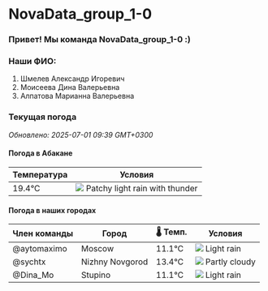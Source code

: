# NovaData_group_1-0
### Привет! Мы команда NovaData_group_1-0 :)

### Наши ФИО:
1. Шмелев Александр Игоревич
2. Моисеева Дина Валерьевна
3. Алпатова Марианна Валерьевна

### Текущая погода
<!-- WEATHER:START -->
_Обновлено: 2025-07-01 09:39 GMT+0300_

#### Погода в Абакане

| Температура | Условия |
|-------------|----------|
| 19.4°C     | ![](https://cdn.weatherapi.com/weather/64x64/day/386.png) Patchy light rain with thunder |

#### Погода в наших городах

| Член команды  | Город               | 🌡️ Темп.  | Условия          |
|---------------|---------------------|-----------|--------------------|
| @aytomaximo    | Moscow              |   11.1°C | ![](https://cdn.weatherapi.com/weather/64x64/day/296.png) Light rain   |
| @sychtx        | Nizhny Novgorod     |   13.4°C | ![](https://cdn.weatherapi.com/weather/64x64/day/116.png) Partly cloudy |
| @Dina_Mo       | Stupino             |   11.1°C | ![](https://cdn.weatherapi.com/weather/64x64/day/296.png) Light rain   |

<!-- WEATHER:END -->
